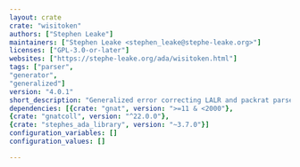 ```yaml
---
layout: crate
crate: "wisitoken"
authors: ["Stephen Leake"]
maintainers: ["Stephen Leake <stephen_leake@stephe-leake.org>"]
licenses: ["GPL-3.0-or-later"]
websites: ["https://stephe-leake.org/ada/wisitoken.html"]
tags: ["parser",
"generator",
"generalized"]
version: "4.0.1"
short_description: "Generalized error correcting LALR and packrat parser generator"
dependencies: [{crate: "gnat", version: ">=11 & <2000"},
{crate: "gnatcoll", version: "^22.0.0"},
{crate: "stephes_ada_library", version: "~3.7.0"}]
configuration_variables: []
configuration_values: []

---
```



